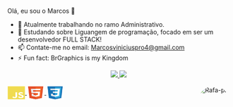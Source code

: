 Olá, eu sou o Marcos  🤩


- 🔭 Atualmente trabalhando no ramo Administrativo. 
- 🌱 Estudando sobre Liguangem de programação, focado em ser um desenvolvedor FULL STACK!
- 📫 Contate-me no email: Marcosviniciuspro4@gmail.com
- ⚡ Fun fact: BrGraphics is my Kingdom
<div align="center">
  <a href="https://github.com/Marcolassss">
  <img height="180em" src="https://github-readme-stats.vercel.app/api?username=Marcolassss&show_icons=true&theme=dark&include_all_commits=true&count_private=true"/>
  <img height="180em" src="https://github-readme-stats.vercel.app/api/top-langs/?username=Marcolassss&layout=compact&langs_count=7&theme=dark"/>
</div>
<div style="display: inline_block"><br>
  <img align="center" alt="Rafa-Js" height="30" width="40" src="https://raw.githubusercontent.com/devicons/devicon/master/icons/javascript/javascript-plain.svg">
  <img align="center" alt="Rafa-HTML" height="30" width="40" src="https://raw.githubusercontent.com/devicons/devicon/master/icons/html5/html5-original.svg">
  <img align="center" alt="Rafa-CSS" height="30" width="40" src="https://raw.githubusercontent.com/devicons/devicon/master/icons/css3/css3-original.svg">
  <img align="right" alt="Rafa-pic" height="150" style="border-radius:50px;" src="https://media.discordapp.net/attachments/639956127056134178/890373478988013628/Publicacoes_Instagram_1_1.png?width=676&height=676">
</div>

 

